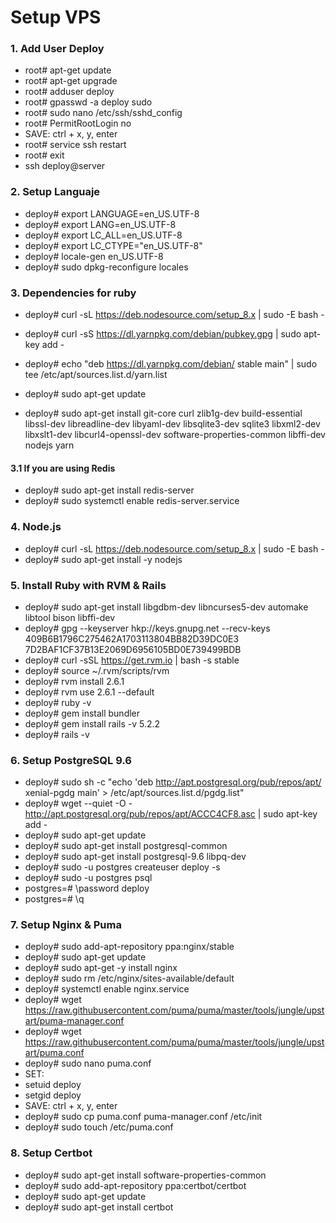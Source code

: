 # Setup VPS

### 1. Add User Deploy
- root# apt-get update
- root# apt-get upgrade
- root# adduser deploy
- root# gpasswd -a deploy sudo
- root# sudo nano /etc/ssh/sshd_config
- root# PermitRootLogin no
- SAVE: ctrl + x, y, enter
- root# service ssh restart
- root# exit
- ssh deploy@server

### 2. Setup Languaje
- deploy# export LANGUAGE=en_US.UTF-8
- deploy# export LANG=en_US.UTF-8
- deploy# export LC_ALL=en_US.UTF-8
- deploy# export LC_CTYPE="en_US.UTF-8"
- deploy# locale-gen en_US.UTF-8
- deploy# sudo dpkg-reconfigure locales

### 3. Dependencies for ruby

- deploy# curl -sL https://deb.nodesource.com/setup_8.x | sudo -E bash -
- deploy# curl -sS https://dl.yarnpkg.com/debian/pubkey.gpg | sudo apt-key add -
- deploy# echo "deb https://dl.yarnpkg.com/debian/ stable main" | sudo tee /etc/apt/sources.list.d/yarn.list

- deploy# sudo apt-get update
- deploy# sudo apt-get install git-core curl zlib1g-dev build-essential libssl-dev libreadline-dev libyaml-dev libsqlite3-dev sqlite3 libxml2-dev libxslt1-dev libcurl4-openssl-dev software-properties-common libffi-dev nodejs yarn
#### 3.1 If you are using Redis
- deploy# sudo apt-get install redis-server
- deploy# sudo systemctl enable redis-server.service

### 4. Node.js
- deploy# curl -sL https://deb.nodesource.com/setup_8.x | sudo -E bash -
- deploy# sudo apt-get install -y nodejs

### 5. Install Ruby with RVM & Rails
- deploy# sudo apt-get install libgdbm-dev libncurses5-dev automake libtool bison libffi-dev
- deploy# gpg --keyserver hkp://keys.gnupg.net --recv-keys 409B6B1796C275462A1703113804BB82D39DC0E3 7D2BAF1CF37B13E2069D6956105BD0E739499BDB
- deploy# curl -sSL https://get.rvm.io | bash -s stable
- deploy# source ~/.rvm/scripts/rvm
- deploy# rvm install 2.6.1
- deploy# rvm use 2.6.1 --default
- deploy# ruby -v
- deploy# gem install bundler
- deploy# gem install rails -v 5.2.2
- deploy# rails -v

### 6. Setup PostgreSQL 9.6
- deploy# sudo sh -c "echo 'deb http://apt.postgresql.org/pub/repos/apt/ xenial-pgdg main' > /etc/apt/sources.list.d/pgdg.list"
- deploy# wget --quiet -O - http://apt.postgresql.org/pub/repos/apt/ACCC4CF8.asc | sudo apt-key add -
- deploy# sudo apt-get update
- deploy# sudo apt-get install postgresql-common
- deploy# sudo apt-get install postgresql-9.6 libpq-dev
- deploy# sudo -u postgres createuser deploy -s
- deploy# sudo -u postgres psql
- postgres=# \password deploy
- postgres=# \q

### 7. Setup Nginx & Puma
- deploy# sudo add-apt-repository ppa:nginx/stable
- deploy# sudo apt-get update
- deploy# sudo apt-get -y install nginx
- deploy# sudo rm /etc/nginx/sites-available/default
- deploy# systemctl enable nginx.service
- deploy# wget https://raw.githubusercontent.com/puma/puma/master/tools/jungle/upstart/puma-manager.conf
- deploy# wget https://raw.githubusercontent.com/puma/puma/master/tools/jungle/upstart/puma.conf
- deploy# sudo nano puma.conf
- SET:
- setuid deploy
- setgid deploy
- SAVE: ctrl + x, y, enter
- deploy# sudo cp puma.conf puma-manager.conf /etc/init
- deploy# sudo touch /etc/puma.conf

### 8. Setup Certbot
- deploy# sudo apt-get install software-properties-common
- deploy# sudo add-apt-repository ppa:certbot/certbot
- deploy# sudo apt-get update
- deploy# sudo apt-get install certbot
